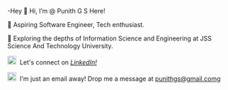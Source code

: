 -Hey 👋 Hi, I’m @ Punith G S Here!

🚀 Aspiring Software Engineer, Tech enthusiast.

🌱 Exploring the depths of Information Science and Engineering at JSS Science And Technology University.

<img src="https://skillicons.dev/icons?i=linkedin" width="20px"> &nbsp;Let's connect on *[LinkedIn!](https://www.linkedin.com/in/punith-gs-662483292/)*

<img src="https://skillicons.dev/icons?i=gmail" width="20px">&nbsp; I'm just an email away! Drop me a message at punithgs@gmail.comg


<!---
punithgs/punithgs is a ✨ special ✨ repository because its `README.md` (this file) appears on your GitHub profile.
You can click the Preview link to take a look at your changes.
--->

